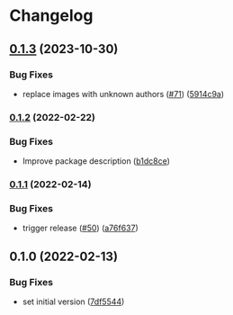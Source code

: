 # Changelog

## [0.1.3](https://github.com/thumbor/thumbor-plugins/compare/thumbor-plugins-pngcrush-v0.1.2...thumbor-plugins-pngcrush-v0.1.3) (2023-10-30)


### Bug Fixes

* replace images with unknown authors ([#71](https://github.com/thumbor/thumbor-plugins/issues/71)) ([5914c9a](https://github.com/thumbor/thumbor-plugins/commit/5914c9a8671ba094dfd471bfcea3236e74ab5d5f))

### [0.1.2](https://github.com/thumbor/thumbor-plugins/compare/thumbor-plugins-pngcrush-v0.1.1...thumbor-plugins-pngcrush-v0.1.2) (2022-02-22)


### Bug Fixes

* Improve package description ([b1dc8ce](https://github.com/thumbor/thumbor-plugins/commit/b1dc8ce2958ea0fd08d64a776fbe4972844e1247))

### [0.1.1](https://github.com/thumbor/thumbor-plugins/compare/thumbor-plugins-pngcrush-v0.1.0...thumbor-plugins-pngcrush-v0.1.1) (2022-02-14)


### Bug Fixes

* trigger release ([#50](https://github.com/thumbor/thumbor-plugins/issues/50)) ([a76f637](https://github.com/thumbor/thumbor-plugins/commit/a76f637ff14c326cb0d7987948a974ba807e83ff))

## 0.1.0 (2022-02-13)


### Bug Fixes

* set initial version ([7df5544](https://github.com/thumbor/thumbor-plugins/commit/7df5544d5c372c05549c1ada1dab294af23c6fcf))
